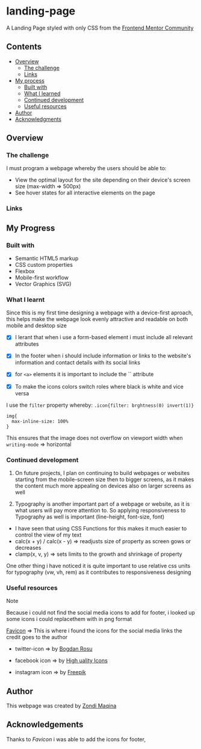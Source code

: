 # landing-page

A Landing Page styled with only CSS from the [Frontend Mentor Community]()

## Contents

- [Overview](#overview)
  - [The challenge](#the-challenge)
  - [Links](#links)
- [My process](#my-process)
  - [Built with](#built-with)
  - [What I learned](#what-i-learned)
  - [Continued development](#continued-development)
  - [Useful resources](#useful-resources)
- [Author](#author)
- [Acknowledgments](#acknowledgments)

## Overview
### The challenge

I must program a webpage whereby the users should be able to:

- View the optimal layout for the site depending on their device's screen size (max-width => 500px)
- See hover states for all interactive elements on the page

### Links

## My Progress
### Built with

- Semantic HTML5 markup
- CSS custom properties
- Flexbox
- Mobile-first workflow
- Vector Graphics (SVG)

### What I learnt

Since this is my first time designing a webpage with a device-first aproach, this helps make the webpage look evenly attractive and readable on both mobile and desktop size

- [x] I lerant that when i use a form-based element i must include all relevant attributes

- [x] In the footer when i should include information or links to the website's information and contact details with its social links

- [x] for `<a>` elements it is important to include the `` attribute

- [x] To make the icons colors switch roles where black is white and vice versa

I use the `filter` property whereby:  `.icon{filter: brghtness(0) invert(1)}`

```
img{
  max-inline-size: 100%
}
```
This ensures that the image does not overflow on viewport width when `writing-mode` => horizontal

### Continued development

1. On future projects, I plan on continuing to build webpages or websites starting from the mobile-screen size then to bigger screens, as it makes the content much more appealing on devices also on larger screens as well

2. Typography is another important part of a webpage or website, as it is what users will pay more attention to. So applying responsiveness to Typography as well is important (line-height, font-size, font)

  - I have seen that using CSS Functions for this makes it much easier to control the view of my text 
  - calc(x + y) / calc(x - y) => readjusts size of property as screen gows or decreases
  - clamp(x, v, y) => sets limits to the growth and shrinkage of property

One other thing i have noticed it is quite important to use relative css units for typography (vw, vh, rem) as it contributes to responsiveness designing

### Useful resources

> [!NOTE]
> Because i could not find the social media icons to add for footer, i looked up some icons i could replacethem with in png format

[Favicon](https://www.flaticon.com) => This is where i found the icons for the social media links the credit goes to the author

- twitter-icon => by [Bogdan Rosu](https://www.flaticon.com/free-icons/twitter)

- facebook icon => by [High uality Icons](https://www.flaticon.com/free-icons/facebook)

- instagram icon => by [Freepik](https://www.flaticon.com/free-icons/instagram-logo)

## Author
This webpage was created by [Zondi Maqina](https:github.com/zondiMaqina)

## Acknowledgements

Thanks to *Favicon* i was able to add the icons for footer,
